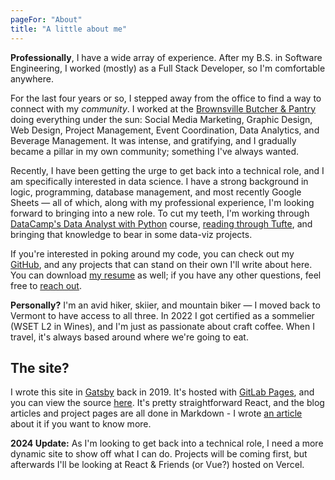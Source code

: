 ```yaml
---
pageFor: "About"
title: "A little about me"
---
```


**Professionally**, I have a wide array of experience. After my B.S. in Software Engineering, I worked (mostly) as a Full Stack Developer, so I'm comfortable anywhere.

For the last four years or so, I stepped away from the office to find a way to connect with my _community_. I worked at the [Brownsville Butcher & Pantry](https://www.butcherandpantry.com/) doing everything under the sun: Social Media Marketing, Graphic Design, Web Design, Project Management, Event Coordination, Data Analytics, and Beverage Management. It was intense, and gratifying, and I gradually became a pillar in my own community; something I've always wanted. 

Recently, I have been getting the urge to get back into a technical role, and I am specifically interested in data science. I have a strong background in logic, programming, database management, and most recently Google Sheets &mdash; all of which, along with my professional experience, I'm looking forward to bringing into a new role. To cut my teeth, I'm working through [DataCamp's Data Analyst with Python](https://app.datacamp.com/learn/career-tracks/data-analyst-with-python) course, [reading through Tufte](https://www.amazon.com/Books-Edward-R-Tufte/s?rh=n%3A283155%2Cp_27%3AEdward+R.+Tufte), and bringing that knowledge to bear in some data-viz projects.  

If you're interested in poking around my code, you can check out my [GitHub](https://github.com/morkhorwaad), and any projects that can stand on their own I'll write about here. You can download [my resume](/downloads/mark_harwood_resume.pdf) as well; if you have any other questions, feel free to <a href="/contact" class="internal-link">reach out</a>.

**Personally?** I'm an avid hiker, skiier, and mountain biker &mdash; I moved back to Vermont to have access to all three. In 2022 I got certified as a sommelier (WSET L2 in Wines), and I'm just as passionate about craft coffee. When I travel, it's always based around where we're going to eat. 


## The site? 
I wrote this site in [Gatsby](https://gatsbyjs.org) back in 2019. It's hosted with [GitLab Pages](https://about.gitlab.com/product/pages/), and you can view the source [here](https://github.com/morkhorwaad/personal-site). It's pretty straightforward React, and the blog articles and project pages are all done in Markdown - I wrote <a href="/blog/making-my-site" class="internal-link">an article</a> about it if you want to know more. 

**2024 Update:** As I'm looking to get back into a technical role, I need a more dynamic site to show off what I can do. Projects will be coming first, but afterwards I'll be looking at React & Friends (or Vue?) hosted on Vercel. 